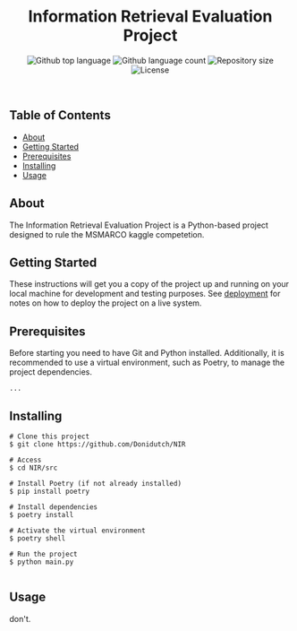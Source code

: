 <h1 align="center">Information Retrieval Evaluation Project</h1>
<p align="center">
  <img alt="Github top language" src="https://img.shields.io/github/languages/top/{{Donidutch}}/NIR?color=56BEB8">
  <img alt="Github language count" src="https://img.shields.io/github/languages/count/{{Donidutch}}/NIR?color=56BEB8">
  <img alt="Repository size" src="https://img.shields.io/github/repo-size/{{Donidutch}}/NIR?color=56BEB8">
  <img alt="License" src="https://img.shields.io/github/license/{{Donidutch}}/NIR?color=56BEB8">
</p>
<br>

## Table of Contents

- [About](#about)
- [Getting Started](#getting_started)
- [Prerequisites](#prereq)
- [Installing](#installing)
- [Usage](#usage)

## About <a name = "about"></a>

The Information Retrieval Evaluation Project is a Python-based project designed to rule the MSMARCO kaggle competetion.

## Getting Started <a name = "getting_started"></a>

These instructions will get you a copy of the project up and running on your local machine for development and testing purposes. See [deployment](#deployment) for notes on how to deploy the project on a live system.

## Prerequisites <a name = "prereq"></a>

Before starting  you need to have Git and Python installed. Additionally, it is recommended to use a virtual environment, such as Poetry, to manage the project dependencies.

```
...
```

## Installing <a name = "installing"></a>


```
# Clone this project
$ git clone https://github.com/Donidutch/NIR

# Access
$ cd NIR/src

# Install Poetry (if not already installed)
$ pip install poetry

# Install dependencies
$ poetry install

# Activate the virtual environment
$ poetry shell

# Run the project
$ python main.py


```


## Usage <a name = "usage"></a>

don't.
